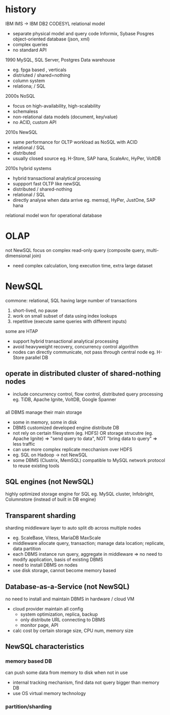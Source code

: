 # history
IBM IMS -> IBM DB2
CODESYL
relational model
- separate physical model and query code
Informix, Sybase
Posgres
object-oriented database (json, xml)
- complex queries
- no standard API

1990
MySQL, SQL Server, Postgres
Data warehouse
- eg. fpga based , verticals
- distriuted / shared=nothing
- column system
- relationa; / SQL

2000s NoSQL
- focus on high-availability, high-scalability
- schemaless
- non-relational data models (document, key/value)
- no ACID, custom API

2010s NewSQL
- same performance for OLTP workload as NoSQL with ACID
- relational / SQL
- distributed
- usually closed source
eg. H-Store, SAP hana, ScaleArc, HyPer, VoltDB

2010s hybrid systems
- hybrid transactional analytical processing
- suppport fast OLTP like newSQL 
- distributed / shared-nothing
- relational / SQL
- directly analyse when data arrive
eg. memsql, HyPer, JustOne, SAP hana

relational model won for operational database

# OLAP
not NewSQL
focus on complex read-only query (composite query, multi-dimensional join)
- need complex calculation, long execution time, extra large dataset

# NewSQL
commone: relational, SQL
having large number of transactions
1. short-lived, no pause
2. work on small subset of data using index lookups
3. repetitive (execute same queries with different inputs)

some are HTAP
- support hybrid transactional analytical processing
- avoid heavyweight recovery, concurrency control algorithm
- nodes can directly communicate, not pass through central node
eg. H-Store parallel DB

## operate in distributed cluster of shared-nothing nodes
- include concurrency control, flow control, distributed query processing
eg. TiDB, Apache Ignite, VoltDB, Google Spanner
### 
all DBMS manage their main storage
- some in memory, some in disk
- DBMS customized developed engine distribute DB
- not rely on certain filesystem (eg. HDFS) OR storage strucutre (eg. Apache Ignite)
=> "send query to data", NOT "bring data to query"
=> less traffic
- can use more complex replicate mecchanism over HDFS
- eg. SQL on Hadoop -> not NewSQL
- some DBMS (Clustrix, MemSQL) compatible to MySQL network protocol to reuse existing tools
  
## SQL engines (not NewSQL)
highly optimized storage engine for SQL
eg. MySQL cluster, Infobright, Columnstore (instead of built in DB engine)

## Transparent sharding
sharding middleware layer to auto split db across multiple nodes
- eg. ScaleBase, Vitess, MariaDB MaxScale
- middleware allocate query, transaction; manage data location; replicate, data partition
- each DBMS instance run query, aggregate in middleware
=> no need to modify application, basis of existing DBMS
- need to install DBMS on nodes
- use disk storage, cannot become memory based

## Database-as-a-Service (not NewSQL)
no need to install and maintain DBMS in hardware / cloud VM
- cloud provider maintain all config
  + system optimization, replica, backup
  + only distribute URL connecting to DBMS
  + monitor page, API 
- calc cost by certain storage size, CPU num, memory size

## NewSQL characteristics
### memory based DB
can push some data from memory to disk when not in use
- internal tracking mechanism, find data not query
bigger than memory DB
- use OS virtual memory technology

### partition/sharding





























